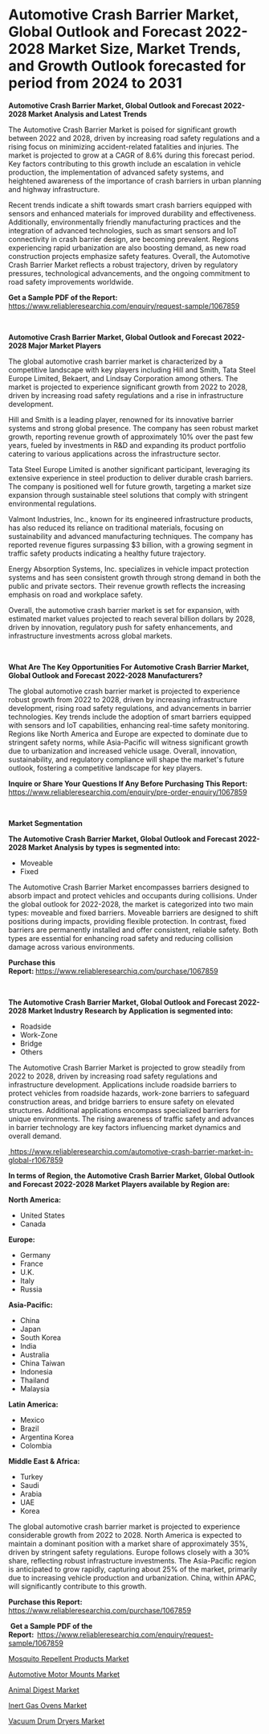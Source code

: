 <p><h1>Automotive Crash Barrier Market, Global Outlook and Forecast 2022-2028 Market Size, Market Trends, and Growth Outlook forecasted for period from 2024 to 2031</h1></p><p><strong>Automotive Crash Barrier Market, Global Outlook and Forecast 2022-2028 Market Analysis and Latest Trends</strong></p>
<p><p>The Automotive Crash Barrier Market is poised for significant growth between 2022 and 2028, driven by increasing road safety regulations and a rising focus on minimizing accident-related fatalities and injuries. The market is projected to grow at a CAGR of 8.6% during this forecast period. Key factors contributing to this growth include an escalation in vehicle production, the implementation of advanced safety systems, and heightened awareness of the importance of crash barriers in urban planning and highway infrastructure.</p><p>Recent trends indicate a shift towards smart crash barriers equipped with sensors and enhanced materials for improved durability and effectiveness. Additionally, environmentally friendly manufacturing practices and the integration of advanced technologies, such as smart sensors and IoT connectivity in crash barrier design, are becoming prevalent. Regions experiencing rapid urbanization are also boosting demand, as new road construction projects emphasize safety features. Overall, the Automotive Crash Barrier Market reflects a robust trajectory, driven by regulatory pressures, technological advancements, and the ongoing commitment to road safety improvements worldwide.</p></p>
<p><strong>Get a Sample PDF of the Report:&nbsp;</strong> <a href="https://www.reliableresearchiq.com/enquiry/request-sample/1067859">https://www.reliableresearchiq.com/enquiry/request-sample/1067859</a></p>
<p>&nbsp;</p>
<p><strong>Automotive Crash Barrier Market, Global Outlook and Forecast 2022-2028 Major Market Players</strong></p>
<p><p>The global automotive crash barrier market is characterized by a competitive landscape with key players including Hill and Smith, Tata Steel Europe Limited, Bekaert, and Lindsay Corporation among others. The market is projected to experience significant growth from 2022 to 2028, driven by increasing road safety regulations and a rise in infrastructure development.</p><p>Hill and Smith is a leading player, renowned for its innovative barrier systems and strong global presence. The company has seen robust market growth, reporting revenue growth of approximately 10% over the past few years, fueled by investments in R&D and expanding its product portfolio catering to various applications across the infrastructure sector.</p><p>Tata Steel Europe Limited is another significant participant, leveraging its extensive experience in steel production to deliver durable crash barriers. The company is positioned well for future growth, targeting a market size expansion through sustainable steel solutions that comply with stringent environmental regulations.</p><p>Valmont Industries, Inc., known for its engineered infrastructure products, has also reduced its reliance on traditional materials, focusing on sustainability and advanced manufacturing techniques. The company has reported revenue figures surpassing $3 billion, with a growing segment in traffic safety products indicating a healthy future trajectory.</p><p>Energy Absorption Systems, Inc. specializes in vehicle impact protection systems and has seen consistent growth through strong demand in both the public and private sectors. Their revenue growth reflects the increasing emphasis on road and workplace safety.</p><p>Overall, the automotive crash barrier market is set for expansion, with estimated market values projected to reach several billion dollars by 2028, driven by innovation, regulatory push for safety enhancements, and infrastructure investments across global markets.</p></p>
<p>&nbsp;</p>
<p><strong>What Are The Key Opportunities For Automotive Crash Barrier Market, Global Outlook and Forecast 2022-2028 Manufacturers?</strong></p>
<p><p>The global automotive crash barrier market is projected to experience robust growth from 2022 to 2028, driven by increasing infrastructure development, rising road safety regulations, and advancements in barrier technologies. Key trends include the adoption of smart barriers equipped with sensors and IoT capabilities, enhancing real-time safety monitoring. Regions like North America and Europe are expected to dominate due to stringent safety norms, while Asia-Pacific will witness significant growth due to urbanization and increased vehicle usage. Overall, innovation, sustainability, and regulatory compliance will shape the market's future outlook, fostering a competitive landscape for key players.</p></p>
<p><strong>Inquire or Share Your Questions If Any Before Purchasing This Report:</strong> <a href="https://www.reliableresearchiq.com/enquiry/pre-order-enquiry/1067859">https://www.reliableresearchiq.com/enquiry/pre-order-enquiry/1067859</a></p>
<p>&nbsp;</p>
<p><strong>Market Segmentation</strong></p>
<p><strong>The Automotive Crash Barrier Market, Global Outlook and Forecast 2022-2028 Market Analysis by types is segmented into:</strong></p>
<p><ul><li>Moveable</li><li>Fixed</li></ul></p>
<p><p>The Automotive Crash Barrier Market encompasses barriers designed to absorb impact and protect vehicles and occupants during collisions. Under the global outlook for 2022-2028, the market is categorized into two main types: moveable and fixed barriers. Moveable barriers are designed to shift positions during impacts, providing flexible protection. In contrast, fixed barriers are permanently installed and offer consistent, reliable safety. Both types are essential for enhancing road safety and reducing collision damage across various environments.</p></p>
<p><strong>Purchase this Report:&nbsp;</strong><a href="https://www.reliableresearchiq.com/purchase/1067859">https://www.reliableresearchiq.com/purchase/1067859</a></p>
<p>&nbsp;</p>
<p><strong>The Automotive Crash Barrier Market, Global Outlook and Forecast 2022-2028 Market Industry Research by Application is segmented into:</strong></p>
<p><ul><li>Roadside</li><li>Work-Zone</li><li>Bridge</li><li>Others</li></ul></p>
<p><p>The Automotive Crash Barrier Market is projected to grow steadily from 2022 to 2028, driven by increasing road safety regulations and infrastructure development. Applications include roadside barriers to protect vehicles from roadside hazards, work-zone barriers to safeguard construction areas, and bridge barriers to ensure safety on elevated structures. Additional applications encompass specialized barriers for unique environments. The rising awareness of traffic safety and advances in barrier technology are key factors influencing market dynamics and overall demand.</p></p>
<p><a href="https://www.reliableresearchiq.com/automotive-crash-barrier-market-in-global-r1067859">&nbsp;https://www.reliableresearchiq.com/automotive-crash-barrier-market-in-global-r1067859</a></p>
<p><strong>In terms of Region, the Automotive Crash Barrier Market, Global Outlook and Forecast 2022-2028 Market Players available by Region are:</strong></p>
<p>
    <p> <strong> North America: </strong>
        <ul>
            <li>United States</li>
            <li>Canada</li>
        </ul>
        </p> 
    <p> <strong> Europe: </strong>
        <ul>
            <li>Germany</li>
            <li>France</li>
            <li>U.K.</li>
            <li>Italy</li>
            <li>Russia</li>
        </ul>
        </p> 
    <p> <strong> Asia-Pacific: </strong>
        <ul>
            <li>China</li>
            <li>Japan</li>
            <li>South Korea</li>
            <li>India</li>
            <li>Australia</li>
            <li>China Taiwan</li>
            <li>Indonesia</li>
            <li>Thailand</li>
            <li>Malaysia</li>
        </ul>
        </p> 
    <p> <strong> Latin America: </strong>
        <ul>
            <li>Mexico</li>
            <li>Brazil</li>
            <li>Argentina Korea</li>
            <li>Colombia</li>
        </ul>
        </p> 
    <p> <strong> Middle East & Africa: </strong>
        <ul>
            <li>Turkey</li>
            <li>Saudi</li>
            <li>Arabia</li>
            <li>UAE</li>
            <li>Korea</li>
        </ul>
    </p>
    </p>
<p><p>The global automotive crash barrier market is projected to experience considerable growth from 2022 to 2028. North America is expected to maintain a dominant position with a market share of approximately 35%, driven by stringent safety regulations. Europe follows closely with a 30% share, reflecting robust infrastructure investments. The Asia-Pacific region is anticipated to grow rapidly, capturing about 25% of the market, primarily due to increasing vehicle production and urbanization. China, within APAC, will significantly contribute to this growth.</p></p>
<p><strong>Purchase this Report: </strong><a href="https://www.reliableresearchiq.com/purchase/1067859">https://www.reliableresearchiq.com/purchase/1067859</a></p>
<p>&nbsp;<strong>Get a Sample PDF of the Report:&nbsp;&nbsp;</strong><a href="https://www.reliableresearchiq.com/enquiry/request-sample/1067859">https://www.reliableresearchiq.com/enquiry/request-sample/1067859</a></p>
<p><strong></strong></p>
<p><p><a href="https://www.linkedin.com/pulse/global-mosquito-repellent-products-industry-analysis-share-p0ovf?trackingId=ecaNQp9uRH65xCHiuMakOg%3D%3D">Mosquito Repellent Products Market</a></p><p><a href="https://www.linkedin.com/pulse/mapping-automotive-motor-mounts-market-trends-challenges-mrjef?trackingId=d3hClRLnR82nID4iyz4dkw%3D%3D">Automotive Motor Mounts Market</a></p><p><a href="https://issuu.com/reportprime-2/docs/animal-digest-market-size-2030.pptx_99cb59e5383eae">Animal Digest Market</a></p><p><a href="https://medium.com/@carint3krolak/the-inert-gas-ovens-market-has-grown-significantly-as-a-result-of-several-important-causes-4bfac3f253f9">Inert Gas Ovens Market</a></p><p><a href="https://medium.com/@carint3krolak/how-will-the-vacuum-drum-dryers-market-evolve-market-growth-analysis-for-the-year-2024-2031-af4c2886c543">Vacuum Drum Dryers Market</a></p></p>